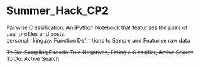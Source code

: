 # Summer_Hack_CP2

Pairwise Classification: An iPython Notebook that featurises the pairs of user profiles and posts.  
personalinking.py: Function Definitions to Sample and Featurise raw data  


~~To Do: Sampling Pseudo True Negatives, Fitting a Classifier,  Active Search~~
To Do: Active Search


